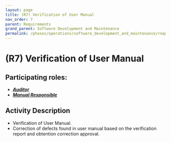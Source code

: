 ```yaml
---
layout: page
title: (R7) Verification of User Manual
nav_order: 7
parent: Requirements
grand_parent: Software Development and Maintenance
permalink: /phases/operations/software_development_and_maintenance/requirements/r7/
---
```



# (R7) Verification of User Manual

## Participating roles:
* <a href="/roles/">_**Auditor**_</a>
* <a href="/roles/">_**Manual Responsible**_</a>

## Activity Description
* Verification of User Manual.
* Correction of defects found in user manual based on the verification report and obtention correction approval.